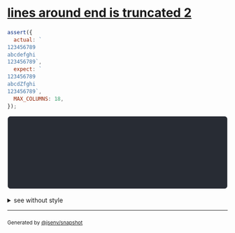 # [lines around end is truncated 2](../../max_columns.test.js#L223)

```js
assert({
  actual: `
123456789
abcdefghi
123456789`,
  expect: `
123456789
abcdZfghi
123456789`,
  MAX_COLUMNS: 18,
});
```

![img](throw.svg)

<details>
  <summary>see without style</summary>

```console
AssertionError: actual and expect are different

actual: 1| 
        2| 123456…
        3| abcdef…
        4| 123456…
expect: 1| 
        2| 123456…
        3| abcdZf…
        4| 123456…
```

</details>


---

<sub>
  Generated by <a href="https://github.com/jsenv/core/tree/main/packages/tooling/snapshot">@jsenv/snapshot</a>
</sub>
